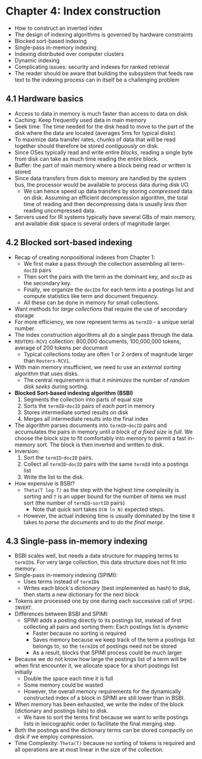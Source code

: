 # Chapter 4: Index construction

- How to construct an inverted index
- The design of indexing algorithms is governed by hardware constraints
- Blocked sort-based indexing
- Single-pass in-memory indexing
- Indexing distributed over computer clusters
- Dynamic indexing
- Complicating issues: security and indexes for ranked retrieval
- The reader should be aware that building the subsystem that feeds raw text to the indexing process can in itself be a challenging problem

## 4.1 Hardware basics

- Access to data in memory is much faster than access to data on disk.
- Caching: Keep frequently used data in main memory
- Seek time: The time needed for the disk head to move to the part of the disk where the data are located (averages 5ms for typical disks)
- To maximize data transfer rates, chunks of data that will be read together should therefore be stored *contiguously* on disk.
- Since OSes typically read and write entire *blocks*, reading a single byte from disk can take as much time reading the entire block.
- Buffer: the part of main memory where a block being read or written is stored
- Since data transfers from disk to memory are handled by the system bus, the processor would be available to process data during disk I/O.
    - We can hence speed up data transfers by storing *compressed* data on disk. Assuming an efficient decompression algorithm, the total time of reading and then decompressing data is usually *less than* reading uncompressed data.
- Servers used for IR systems typically have several GBs of main memory, and available disk space is several orders of magnitude larger.

## 4.2 Blocked sort-based indexing

- Recap of creating nonpositional indexes from Chapter 1:
    - We first make a pass through the collection assembling all term-`docID` pairs
    - Then sort the pairs with the term as the dominant key, and `docID` as the secondary key.
    - Finally, we organize the `docID`s for each term into a postings list and compute statistics like term and document frequency.
    - All these can be done in memory for small collections.
- Want methods for *large collections* that require the use of secondary storage
- For more efficiency, we now represent terms as `termID` - a unique serial number.
- The index construction algorithms all do a single pass through the data.
- `REUTERS-RCV1` collection: 800,000 documents, 100,000,000 tokens, average of 200 tokens per document
    - Typical collections today are often 1 or 2 orders of magnitude larger than `Reuters-RCV1`.
- With main memory insufficient, we need to use an *external sorting* algorithm that uses disks.
    - The central requirement is that it *minimizes* the number of *random disk seeks* during sorting.
- **Blocked Sort-based indexing algorithm (BSBI)**
    1. Segments the collection into parts of equal size
    2. Sorts the `termID`-`docID` pairs of *each part* in memory
    3. Stores intermediate sorted results on disk
    4. Merges all intermediate results into the final index
- The algorithm parses documents into `termID`-`docID` pairs and accumulates the pairs in memory until *a block of a fixed size is full.* We choose the block size to fit comfortably into memory to permit a fast in-memory sort. The block is then inverted and written to disk.
- Inversion:
    1. Sort the `termID`-`docID` pairs.
    2. Collect all `termID`-`docID` pairs with the same `termID` into a postings list
    3. Write the list to the disk.
- How expensive is BSBI?
    - `Theta(T log T)` as the step with the highest time complexity is sorting and `T` is an upper bound for the number of items we must sort (the number of `termID`-`sortID` pairs)
        - Note that quick sort takes `O(N ln N)` expected steps.
    - However, the actual indexing time is usually dominated by the time it takes to *parse the documents* and *to do the final merge*.

## 4.3 Single-pass in-memory indexing

- BSBI scales well, but needs a data structure for mapping terms to `termID`s. For very large collection, this data structure does not fit into memory.
- Single-pass in-memory indexing (SPIMI): 
    - Uses terms instead of `termID`s
    - Writes each block's *dictionary* (best implemented as hash) to disk, then starts a new dictionary for the next block
- Tokens are processed one by one during each successive call of `SPIMI-INVERT`.
- Differences between BSBI and SPIMI:
    - SPIMI adds a posting directly to its postings list, instead of first collecting all pairs and sorting them: Each postings list is *dynamic*
        - Faster because no sorting is required
        - Saves memory because we keep track of the term a postings list belongs to, so the `termID`s of postings need not be stored
        - As a result, blocks that SPIMI process could be much larger
- Because we do not know how large the postings list of a term will be when first encounter it, we allocate space for a short postings list initially
    - Double the space each time it is full
    - Some memory could be wasted
    - However, the overall memory requirements for the dynamically constructed index of a block in SPIMI are still lower than in BSBI.
- When memory has been exhausted, we write the index of the block (dictionary and postings lists) to disk.
    - We have to sort the terms first because we want to write postings lists in lexicographic order to facilitate the final merging step.
- Both the postings and the dictionary terms can be stored compactly on disk if we employ compression.
- Time Complexity: `Theta(T)` because no sorting of tokens is required and all operations are at most linear in the size of the collection.

